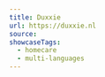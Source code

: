 ```yaml
---
title: Duxxie
url: https://duxxie.nl
source: 
showcaseTags:
  - homecare
  - multi-languages
---
```


